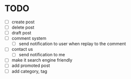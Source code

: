 # TODO
- [ ] create post
- [ ] delete post
- [ ] draft post
- [ ] comment system
    - [ ] send notification to user when replay to the comment
- [ ] contact us 
    -[ ] send notification to me
- [ ] make it search engine friendly
- [ ] add promoted post
- [ ] add category, tag
